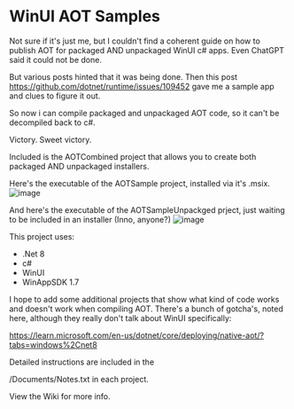 # WinUI AOT Samples

Not sure if it's just me, but I couldn't find a coherent guide on how to publish AOT for packaged AND unpackaged WinUI c# apps.  Even ChatGPT said it could not be done.  

But various posts hinted that it was being done.  Then this post https://github.com/dotnet/runtime/issues/109452 gave me a sample app and clues to figure it out.  

So now i can compile packaged and unpackaged AOT code, so it can't be decompiled back to c#. 

Victory.  Sweet victory.

Included is the AOTCombined project that allows you to create both packaged AND unpackaged installers.

Here's the executable of the AOTSample project, installed via it's .msix.
<img alt="image" src="https://github.com/user-attachments/assets/325895d4-ec6c-45ec-9109-0215fc36ef9a" />

And here's the executable of the AOTSampleUnpackged prject, just waiting to be included in an installer (Inno, anyone?)
<img alt="image" src="https://github.com/user-attachments/assets/1af2c612-2157-4391-97eb-052e01a3e744" />

This project uses:

- .Net 8
- c#
- WinUI
- WinAppSDK 1.7

I hope to add some additional projects that show what kind of code works and doesn't work when compiling AOT.  There's a bunch of gotcha's, noted here, although they really don't talk about WinUI specifically:

https://learn.microsoft.com/en-us/dotnet/core/deploying/native-aot/?tabs=windows%2Cnet8

Detailed instructions are included in the 

/Documents/Notes.txt in each project.

View the Wiki for more info.

